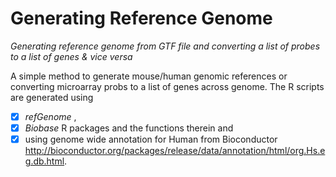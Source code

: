 # Generating Reference Genome

_Generating reference genome from GTF file and converting a list of probes to a list of genes & vice versa_

A simple method to generate mouse/human genomic references or converting microarray probs to a list of genes across genome. 
The R scripts are generated using 

- [x] _refGenome_ ,
- [X] _Biobase_ R packages and the functions therein and  
- [x] using genome wide annotation for Human from Bioconductor http://bioconductor.org/packages/release/data/annotation/html/org.Hs.eg.db.html.
